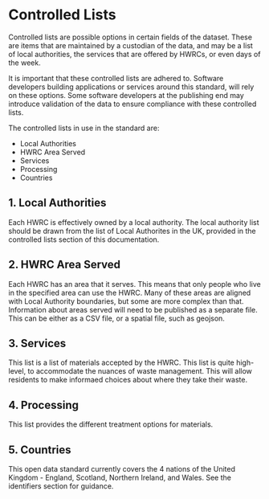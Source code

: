 # Controlled Lists

Controlled lists are possible options in certain fields of the dataset. These are items that are maintained by a custodian of the data, and may be a list of local authorities, the services that are offered by HWRCs, or even days of the week.

It is important that these controlled lists are adhered to. Software developers building applications or services around this standard, will rely on these options. Some software developers at the publishing end may introduce validation of the data to ensure compliance with these controlled lists. 

The controlled lists in use in the standard are:

* Local Authorities
* HWRC Area Served
* Services
* Processing
* Countries

## 1. Local Authorities

Each HWRC is effectively owned by a local authority. The local authority list should be drawn from the list of Local Authorites in the UK, provided in the controlled lists section of this documentation.


## 2. HWRC Area Served

Each HWRC has an area that it serves. This means that only people who live in the specified area can use the HWRC. Many of these areas are aligned with Local Authority boundaries, but some are more complex than that. Information about areas served will need to be published as a separate file. This can be either as a CSV file, or a spatial file, such as geojson.

## 3. Services

This list is a list of materials accepted by the HWRC. This list is quite high-level, to accommodate the nuances of waste management. This will allow residents to make informaed choices about where they take their waste.

## 4. Processing

This list provides the different treatment options for materials.

## 5. Countries

This open data standard currently covers the 4 nations of the United Kingdom - England, Scotland, Northern Ireland, and Wales. See the identifiers section for guidance.



